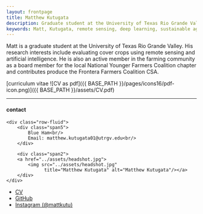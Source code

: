 ```yaml
---
layout: frontpage
title: Matthew Kutugata
description: Graduate student at the University of Texas Rio Grande Valley evaluating cover crops using artificial intelligence and remote sensing 
keywords: Matt, Kutugata, remote sensing, deep learning, sustainable agriculture, agroecology, cover crops
---
```


Matt is a graduate student at the University of Texas Rio Grande Valley. His research interests include evaluating cover crops using remote sensing and artificial intelligence. He is also an active member in the farming community as a board member for the local National Younger Farmers Coalition chapter and contributes produce the Frontera Farmers Coalition CSA. 

[curriculum vitae ![CV as pdf]({{ BASE_PATH }}/pages/icons16/pdf-icon.png)]({{ BASE_PATH }}/assets/CV.pdf)<br/>


---


<div class="container">
<h4><a name="contact"></a>contact</h4>

    <div class="row-fluid">
        <div class="span5">
            Blue Ham<br/>
            Email: matthew.kutugata01@utrgv.edu<br/>
        </div>

        <div class="span2">
        <a href="../assets/headshot.jpg">
            <img src="../assets/headshot.jpg"
                  title="Matthew Kutugata" alt="Matthew Kutugata"/></a>
        </div>
    </div>
</div>

<div class="navbar">
  <div class="navbar-inner">
      <ul class="nav">
          <li><a href="{{ BASE_PATH }}/assets/CV.pdf">CV</a></li>
          <li><a href="https://github.com/mattkutu">GitHub</a></li>
          <li><a href="https://instagram.com/mattkutu">Instagram (@mattkutu)</a></li>
      </ul>
  </div>
</div>
